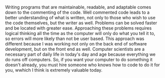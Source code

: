 Writing programs that are maintainable, readable, and adaptable comes down to the commenting of the code. Well commented code leads to a better understanding of what is written, not only to those who wish to use the code themselves, but the writer as well. Problems can be solved faster and be located with greater ease. Approaching these problems requires logical thinking all the time as the computer will only do what you tell it to, so errors will more likely than not be user based. This approach was different because I was working not only on the back end of software development, but on the front end as well. Computer scientists are a necessary part of daily life in today's day and age because everything we do runs off computers. So, if you want your computer to do something it doesn't already, you must hire someone who knows how to code to do it for you, wwhich I think is extremely valuable today. 
